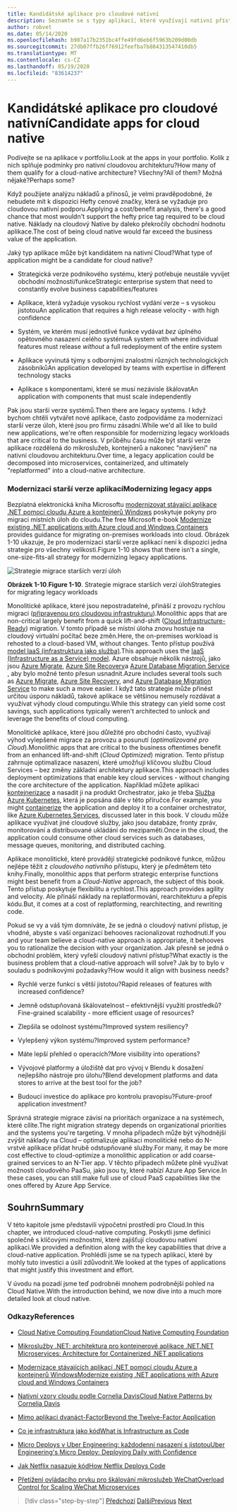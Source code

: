 ```yaml
---
title: Kandidátské aplikace pro cloudové nativní
description: Seznamte se s typy aplikací, které využívají nativní přístup z cloudu.
author: robvet
ms.date: 05/14/2020
ms.openlocfilehash: b907a17b2351bc4ffe49fd6eb6f5963b209d00db
ms.sourcegitcommit: 27db07ffb26f76912feefba7b884313547410db5
ms.translationtype: MT
ms.contentlocale: cs-CZ
ms.lasthandoff: 05/19/2020
ms.locfileid: "83614237"
---
```

# <a name="candidate-apps-for-cloud-native"></a><span data-ttu-id="5323e-103">Kandidátské aplikace pro cloudové nativní</span><span class="sxs-lookup"><span data-stu-id="5323e-103">Candidate apps for cloud native</span></span>

<span data-ttu-id="5323e-104">Podívejte se na aplikace v portfoliu.</span><span class="sxs-lookup"><span data-stu-id="5323e-104">Look at the apps in your portfolio.</span></span> <span data-ttu-id="5323e-105">Kolik z nich splňuje podmínky pro nativní cloudovou architekturu?</span><span class="sxs-lookup"><span data-stu-id="5323e-105">How many of them qualify for a cloud-native architecture?</span></span> <span data-ttu-id="5323e-106">Všechny?</span><span class="sxs-lookup"><span data-stu-id="5323e-106">All of them?</span></span> <span data-ttu-id="5323e-107">Možná nějaké?</span><span class="sxs-lookup"><span data-stu-id="5323e-107">Perhaps some?</span></span>

<span data-ttu-id="5323e-108">Když použijete analýzu nákladů a přínosů, je velmi pravděpodobné, že nebudete mít k dispozici Hefty cenové značky, která se vyžaduje pro cloudovou nativní podporu.</span><span class="sxs-lookup"><span data-stu-id="5323e-108">Applying a cost/benefit analysis, there's a good chance that most wouldn't support the hefty price tag required to be cloud native.</span></span> <span data-ttu-id="5323e-109">Náklady na cloudový Native by daleko překročily obchodní hodnotu aplikace.</span><span class="sxs-lookup"><span data-stu-id="5323e-109">The cost of being cloud native would far exceed the business value of the application.</span></span>

<span data-ttu-id="5323e-110">Jaký typ aplikace může být kandidátem na nativní Cloud?</span><span class="sxs-lookup"><span data-stu-id="5323e-110">What type of application might be a candidate for cloud native?</span></span>

- <span data-ttu-id="5323e-111">Strategická verze podnikového systému, který potřebuje neustále vyvíjet obchodní možnosti/funkce</span><span class="sxs-lookup"><span data-stu-id="5323e-111">Strategic enterprise system that need to constantly evolve business capabilities/features</span></span>

- <span data-ttu-id="5323e-112">Aplikace, která vyžaduje vysokou rychlost vydání verze – s vysokou jistotou</span><span class="sxs-lookup"><span data-stu-id="5323e-112">An application that requires a high release velocity - with high confidence</span></span>

- <span data-ttu-id="5323e-113">Systém, ve kterém musí jednotlivé funkce vydávat *bez* úplného opětovného nasazení celého systému</span><span class="sxs-lookup"><span data-stu-id="5323e-113">A system with where individual features must release *without* a full redeployment of the entire system</span></span>

- <span data-ttu-id="5323e-114">Aplikace vyvinutá týmy s odbornými znalostmi různých technologických zásobníků</span><span class="sxs-lookup"><span data-stu-id="5323e-114">An application developed by teams with expertise in different technology stacks</span></span>

- <span data-ttu-id="5323e-115">Aplikace s komponentami, které se musí nezávisle škálovat</span><span class="sxs-lookup"><span data-stu-id="5323e-115">An application with components that must scale independently</span></span>

<span data-ttu-id="5323e-116">Pak jsou starší verze systémů.</span><span class="sxs-lookup"><span data-stu-id="5323e-116">Then there are legacy systems.</span></span> <span data-ttu-id="5323e-117">I když bychom chtěli vytvářet nové aplikace, často zodpovídáme za modernizaci starší verze úloh, které jsou pro firmu zásadní.</span><span class="sxs-lookup"><span data-stu-id="5323e-117">While we'd all like to build new applications, we're often responsible for modernizing legacy workloads that are critical to the business.</span></span> <span data-ttu-id="5323e-118">V průběhu času může být starší verze aplikace rozdělená do mikroslužeb, kontejnerů a nakonec "navýšení" na nativní cloudovou architekturu.</span><span class="sxs-lookup"><span data-stu-id="5323e-118">Over time, a legacy application could be decomposed into microservices, containerized, and ultimately "replatformed" into a cloud-native architecture.</span></span>

### <a name="modernizing-legacy-apps"></a><span data-ttu-id="5323e-119">Modernizaci starší verze aplikací</span><span class="sxs-lookup"><span data-stu-id="5323e-119">Modernizing legacy apps</span></span>

<span data-ttu-id="5323e-120">Bezplatná elektronická kniha Microsoftu [modernizovat stávající aplikace .NET pomocí cloudu Azure a kontejnerů Windows](https://dotnet.microsoft.com/download/thank-you/modernizing-existing-net-apps-ebook) poskytuje pokyny pro migraci místních úloh do cloudu.</span><span class="sxs-lookup"><span data-stu-id="5323e-120">The free Microsoft e-book [Modernize existing .NET applications with Azure cloud and Windows Containers](https://dotnet.microsoft.com/download/thank-you/modernizing-existing-net-apps-ebook) provides guidance for migrating on-premises workloads into cloud.</span></span> <span data-ttu-id="5323e-121">Obrázek 1-10 ukazuje, že pro modernizaci starší verze aplikací není k dispozici jedna strategie pro všechny velikosti.</span><span class="sxs-lookup"><span data-stu-id="5323e-121">Figure 1-10 shows that there isn't a single, one-size-fits-all strategy for modernizing legacy applications.</span></span>

![Strategie migrace starších verzí úloh](./media/strategies-for-migrating-legacy-workloads.png)

<span data-ttu-id="5323e-123">**Obrázek 1-10**.</span><span class="sxs-lookup"><span data-stu-id="5323e-123">**Figure 1-10**.</span></span> <span data-ttu-id="5323e-124">Strategie migrace starších verzí úloh</span><span class="sxs-lookup"><span data-stu-id="5323e-124">Strategies for migrating legacy workloads</span></span>

<span data-ttu-id="5323e-125">Monolitické aplikace, které jsou nepostradatelné, přináší z provozu rychlou migraci ([připravenou pro cloudovou infrastrukturu](../modernize-with-azure-containers/lift-and-shift-existing-apps-azure-iaas.md)).</span><span class="sxs-lookup"><span data-stu-id="5323e-125">Monolithic apps that are non-critical largely benefit from a quick lift-and-shift ([Cloud Infrastructure-Ready](../modernize-with-azure-containers/lift-and-shift-existing-apps-azure-iaas.md)) migration.</span></span> <span data-ttu-id="5323e-126">V tomto případě se místní úloha znovu hostuje na cloudový virtuální počítač beze změn.</span><span class="sxs-lookup"><span data-stu-id="5323e-126">Here, the on-premises workload is rehosted to a cloud-based VM, without changes.</span></span> <span data-ttu-id="5323e-127">Tento přístup používá [model IaaS (infrastruktura jako služba)](https://azure.microsoft.com/overview/what-is-iaas/).</span><span class="sxs-lookup"><span data-stu-id="5323e-127">This approach uses the [IaaS (Infrastructure as a Service) model](https://azure.microsoft.com/overview/what-is-iaas/).</span></span> <span data-ttu-id="5323e-128">Azure obsahuje několik nástrojů, jako jsou [Azure Migrate](https://azure.microsoft.com/services/azure-migrate/), [Azure Site Recovery](https://azure.microsoft.com/services/site-recovery/)a [Azure Database Migration Service](https://azure.microsoft.com/campaigns/database-migration/) , aby bylo možné tento přesun usnadnit.</span><span class="sxs-lookup"><span data-stu-id="5323e-128">Azure includes several tools such as [Azure Migrate](https://azure.microsoft.com/services/azure-migrate/), [Azure Site Recovery](https://azure.microsoft.com/services/site-recovery/), and [Azure Database Migration Service](https://azure.microsoft.com/campaigns/database-migration/) to make such a move easier.</span></span> <span data-ttu-id="5323e-129">I když tato strategie může přinést určitou úsporu nákladů, takové aplikace se většinou nemusely rozdávat a využívat výhody cloud computingu.</span><span class="sxs-lookup"><span data-stu-id="5323e-129">While this strategy can yield some cost savings, such applications typically weren't architected to unlock and leverage the benefits of cloud computing.</span></span>

<span data-ttu-id="5323e-130">Monolitické aplikace, které jsou důležité pro obchodní často, využívají výhod vylepšené migrace za provozu a posunutí (*optimalizované pro Cloud*).</span><span class="sxs-lookup"><span data-stu-id="5323e-130">Monolithic apps that are critical to the business oftentimes benefit from an enhanced lift-and-shift (*Cloud Optimized*) migration.</span></span> <span data-ttu-id="5323e-131">Tento přístup zahrnuje optimalizace nasazení, které umožňují klíčovou službu Cloud Services – bez změny základní architektury aplikace.</span><span class="sxs-lookup"><span data-stu-id="5323e-131">This approach includes deployment optimizations that enable key cloud services - without changing the core architecture of the application.</span></span> <span data-ttu-id="5323e-132">Například můžete aplikaci [kontejnerizace](https://docs.microsoft.com/virtualization/windowscontainers/about/) a nasadit ji na produkt Orchestrator, jako je třeba [Služba Azure Kubernetes](https://azure.microsoft.com/services/kubernetes-service/), která je popsána dále v této příručce.</span><span class="sxs-lookup"><span data-stu-id="5323e-132">For example, you might [containerize](https://docs.microsoft.com/virtualization/windowscontainers/about/) the application and deploy it to a container orchestrator, like [Azure Kubernetes Services](https://azure.microsoft.com/services/kubernetes-service/), discussed later in this book.</span></span> <span data-ttu-id="5323e-133">V cloudu může aplikace využívat jiné cloudové služby, jako jsou databáze, fronty zpráv, monitorování a distribuované ukládání do mezipaměti.</span><span class="sxs-lookup"><span data-stu-id="5323e-133">Once in the cloud, the application could consume other cloud services such as databases, message queues, monitoring, and distributed caching.</span></span>

<span data-ttu-id="5323e-134">Aplikace monolitické, které provádějí strategické podnikové funkce, můžou nejlépe těžit z *cloudového nativního* přístupu, který je předmětem této knihy.</span><span class="sxs-lookup"><span data-stu-id="5323e-134">Finally, monolithic apps that perform strategic enterprise functions might best benefit from a *Cloud-Native* approach, the subject of this book.</span></span> <span data-ttu-id="5323e-135">Tento přístup poskytuje flexibilitu a rychlost.</span><span class="sxs-lookup"><span data-stu-id="5323e-135">This approach provides agility and velocity.</span></span> <span data-ttu-id="5323e-136">Ale přináší náklady na replatformování, rearchitekturu a přepis kódu.</span><span class="sxs-lookup"><span data-stu-id="5323e-136">But, it comes at a cost of replatforming, rearchitecting, and rewriting code.</span></span>

<span data-ttu-id="5323e-137">Pokud se vy a váš tým domníváte, že se jedná o cloudový nativní přístup, je vhodné, abyste s vaší organizací behooves racionalizovat rozhodnutí.</span><span class="sxs-lookup"><span data-stu-id="5323e-137">If you and your team believe a cloud-native approach is appropriate, it behooves you to rationalize the decision with your organization.</span></span> <span data-ttu-id="5323e-138">Jak přesně se jedná o obchodní problém, který vyřeší cloudový nativní přístup?</span><span class="sxs-lookup"><span data-stu-id="5323e-138">What exactly is the business problem that a cloud-native approach will solve?</span></span> <span data-ttu-id="5323e-139">Jak by to bylo v souladu s podnikovými požadavky?</span><span class="sxs-lookup"><span data-stu-id="5323e-139">How would it align with business needs?</span></span>

- <span data-ttu-id="5323e-140">Rychlé verze funkcí s větší jistotou?</span><span class="sxs-lookup"><span data-stu-id="5323e-140">Rapid releases of features with increased confidence?</span></span>

- <span data-ttu-id="5323e-141">Jemně odstupňovaná škálovatelnost – efektivnější využití prostředků?</span><span class="sxs-lookup"><span data-stu-id="5323e-141">Fine-grained scalability - more efficient usage of resources?</span></span>

- <span data-ttu-id="5323e-142">Zlepšila se odolnost systému?</span><span class="sxs-lookup"><span data-stu-id="5323e-142">Improved system resiliency?</span></span>

- <span data-ttu-id="5323e-143">Vylepšený výkon systému?</span><span class="sxs-lookup"><span data-stu-id="5323e-143">Improved system performance?</span></span>

- <span data-ttu-id="5323e-144">Máte lepší přehled o operacích?</span><span class="sxs-lookup"><span data-stu-id="5323e-144">More visibility into operations?</span></span>

- <span data-ttu-id="5323e-145">Vývojové platformy a úložiště dat pro vývoj v Blendu k dosažení nejlepšího nástroje pro úlohu?</span><span class="sxs-lookup"><span data-stu-id="5323e-145">Blend development platforms and data stores to arrive at the best tool for the job?</span></span>

- <span data-ttu-id="5323e-146">Budoucí investice do aplikace pro kontrolu pravopisu?</span><span class="sxs-lookup"><span data-stu-id="5323e-146">Future-proof application investment?</span></span>

<span data-ttu-id="5323e-147">Správná strategie migrace závisí na prioritách organizace a na systémech, které cílíte.</span><span class="sxs-lookup"><span data-stu-id="5323e-147">The right migration strategy depends on organizational priorities and the systems you're targeting.</span></span> <span data-ttu-id="5323e-148">V mnoha případech může být výhodnější zvýšit náklady na Cloud – optimalizuje aplikaci monolitické nebo do N-vrstvé aplikace přidat hrubě odstupňované služby.</span><span class="sxs-lookup"><span data-stu-id="5323e-148">For many, it may be more cost effective to cloud-optimize a monolithic application or add coarse-grained services to an N-Tier app.</span></span> <span data-ttu-id="5323e-149">V těchto případech můžete plně využívat možnosti cloudového PaaSu, jako jsou ty, které nabízí Azure App Service.</span><span class="sxs-lookup"><span data-stu-id="5323e-149">In these cases, you can still make full use of cloud PaaS capabilities like the ones offered by Azure App Service.</span></span>

## <a name="summary"></a><span data-ttu-id="5323e-150">Souhrn</span><span class="sxs-lookup"><span data-stu-id="5323e-150">Summary</span></span>

<span data-ttu-id="5323e-151">V této kapitole jsme představili výpočetní prostředí pro Cloud.</span><span class="sxs-lookup"><span data-stu-id="5323e-151">In this chapter, we introduced cloud-native computing.</span></span> <span data-ttu-id="5323e-152">Poskytli jsme definici společně s klíčovými možnostmi, které zajišťují cloudovou nativní aplikaci.</span><span class="sxs-lookup"><span data-stu-id="5323e-152">We provided a definition along with the key capabilities that drive a cloud-native application.</span></span> <span data-ttu-id="5323e-153">Prohlédli jsme se na typech aplikací, které by mohly tuto investici a úsilí zdůvodnit.</span><span class="sxs-lookup"><span data-stu-id="5323e-153">We looked at the types of applications that might justify this investment and effort.</span></span>

<span data-ttu-id="5323e-154">V úvodu na pozadí jsme teď podrobněi mnohem podrobnější pohled na Cloud Native.</span><span class="sxs-lookup"><span data-stu-id="5323e-154">With the introduction behind, we now dive into a much more detailed look at cloud native.</span></span>

### <a name="references"></a><span data-ttu-id="5323e-155">Odkazy</span><span class="sxs-lookup"><span data-stu-id="5323e-155">References</span></span>

- [<span data-ttu-id="5323e-156">Cloud Native Computing Foundation</span><span class="sxs-lookup"><span data-stu-id="5323e-156">Cloud Native Computing Foundation</span></span>](https://www.cncf.io/)

- [<span data-ttu-id="5323e-157">Mikroslužby .NET: architektura pro kontejnerové aplikace .NET</span><span class="sxs-lookup"><span data-stu-id="5323e-157">.NET Microservices: Architecture for Containerized .NET applications</span></span>](https://dotnet.microsoft.com/download/thank-you/microservices-architecture-ebook)

- [<span data-ttu-id="5323e-158">Modernizace stávajících aplikací .NET pomocí cloudu Azure a kontejnerů Windows</span><span class="sxs-lookup"><span data-stu-id="5323e-158">Modernize existing .NET applications with Azure cloud and Windows Containers</span></span>](https://dotnet.microsoft.com/download/thank-you/modernizing-existing-net-apps-ebook)

- [<span data-ttu-id="5323e-159">Nativní vzory cloudu podle Cornelia Davis</span><span class="sxs-lookup"><span data-stu-id="5323e-159">Cloud Native Patterns by Cornelia Davis</span></span>](https://www.manning.com/books/cloud-native-patterns)

- [<span data-ttu-id="5323e-160">Mimo aplikaci dvanáct-Factor</span><span class="sxs-lookup"><span data-stu-id="5323e-160">Beyond the Twelve-Factor Application</span></span>](https://content.pivotal.io/blog/beyond-the-twelve-factor-app)

- [<span data-ttu-id="5323e-161">Co je infrastruktura jako kód</span><span class="sxs-lookup"><span data-stu-id="5323e-161">What is Infrastructure as Code</span></span>](https://docs.microsoft.com/azure/devops/learn/what-is-infrastructure-as-code)

- [<span data-ttu-id="5323e-162">Micro Deploys v Uber Engineering: každodenní nasazení s jistotou</span><span class="sxs-lookup"><span data-stu-id="5323e-162">Uber Engineering's Micro Deploy: Deploying Daily with Confidence</span></span>](https://eng.uber.com/micro-deploy/)

- [<span data-ttu-id="5323e-163">Jak Netflix nasazuje kód</span><span class="sxs-lookup"><span data-stu-id="5323e-163">How Netflix Deploys Code</span></span>](https://www.infoq.com/news/2013/06/netflix/)

- [<span data-ttu-id="5323e-164">Přetížení ovládacího prvku pro škálování mikroslužeb WeChat</span><span class="sxs-lookup"><span data-stu-id="5323e-164">Overload Control for Scaling WeChat Microservices</span></span>](https://www.cs.columbia.edu/~ruigu/papers/socc18-final100.pdf)

>[!div class="step-by-step"]
><span data-ttu-id="5323e-165">[Předchozí](definition.md) 
> [Další](introduce-eshoponcontainers-reference-app.md)</span><span class="sxs-lookup"><span data-stu-id="5323e-165">[Previous](definition.md)
[Next](introduce-eshoponcontainers-reference-app.md)</span></span>
